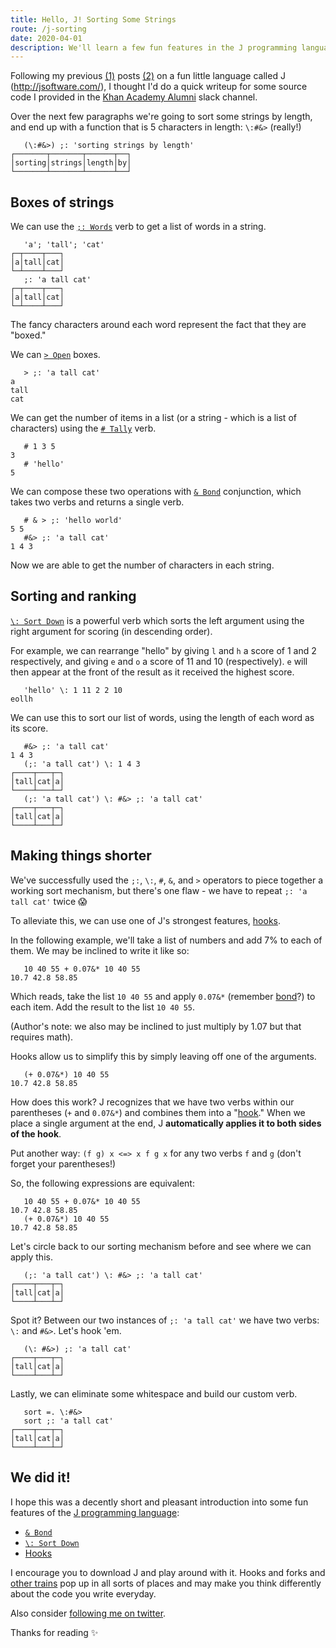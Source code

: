 ```yaml
---
title: Hello, J! Sorting Some Strings
route: /j-sorting
date: 2020-04-01
description: We'll learn a few fun features in the J programming language by sorting some strings.
---
```


<!-- Inconsolata monospace doesn't work too good with J's unicode boxes -->
<style>pre code {font-family:monospace}</style>

Following my previous [(1)](/j-fibonacci) posts [(2)](/j-pascal) on a fun little language called J (http://jsoftware.com/), I thought I'd do a quick writeup for some source code I provided in the [Khan Academy Alumni](https://www.khanacademy.org/about/alumni) slack channel.

Over the next few paragraphs we're going to sort some strings by length, and end up with a function that is 5 characters in length: `\:#&>` (really!)

```
   (\:#&>) ;: 'sorting strings by length'
┌───────┬───────┬──────┬──┐
│sorting│strings│length│by│
└───────┴───────┴──────┴──┘
```

## Boxes of strings

We can use the [`;: Words`](https://www.jsoftware.com/docs/help804/dictionary/d332.htm) verb to get a list of words in a string.

```
   'a'; 'tall'; 'cat'
┌─┬────┬───┐
│a│tall│cat│
└─┴────┴───┘
   ;: 'a tall cat'
┌─┬────┬───┐
│a│tall│cat│
└─┴────┴───┘
```

The fancy characters around each word represent the fact that they are "boxed."

We can [`> Open`](https://www.jsoftware.com/docs/help804/dictionary/d020.htm) boxes.

```
   > ;: 'a tall cat'
a
tall
cat
```

We can get the number of items in a list (or a string - which is a list of characters) using the [`# Tally`](https://www.jsoftware.com/docs/help804/dictionary/d400.htm) verb.

```
   # 1 3 5
3
   # 'hello'
5
```

We can compose these two operations with [`& Bond`](https://www.jsoftware.com/docs/help804/dictionary/d630n.htm) conjunction, which takes two verbs and returns a single verb.

```
   # & > ;: 'hello world'
5 5
   #&> ;: 'a tall cat'
1 4 3
```

Now we are able to get the number of characters in each string.

## Sorting and ranking

[`\: Sort Down`](https://www.jsoftware.com/docs/help804/dictionary/d432.htm) is a powerful verb which sorts the left argument using the right argument for scoring (in descending order).

For example, we can rearrange "hello" by giving `l` and `h` a score of 1 and 2 respectively, and giving `e` and `o` a score of 11 and 10 (respectively). `e` will then appear at the front of the result as it received the highest score.

```
   'hello' \: 1 11 2 2 10
eollh
```

We can use this to sort our list of words, using the length of each word as its score.

```
   #&> ;: 'a tall cat'
1 4 3
   (;: 'a tall cat') \: 1 4 3
┌────┬───┬─┐
│tall│cat│a│
└────┴───┴─┘
   (;: 'a tall cat') \: #&> ;: 'a tall cat'
┌────┬───┬─┐
│tall│cat│a│
└────┴───┴─┘
```

## Making things shorter

We've successfully used the `;:`, `\:`, `#`, `&`, and `>` operators to piece together a working sort mechanism, but there's one flaw - we have to repeat `;: 'a tall cat'` twice 😱

To alleviate this, we can use one of J's strongest features, [hooks](https://www.jsoftware.com/docs/help804/primer/hook.htm).

In the following example, we'll take a list of numbers and add 7% to each of them. We may be inclined to write it like so:

```
   10 40 55 + 0.07&* 10 40 55
10.7 42.8 58.85
```

Which reads, take the list `10 40 55` and apply `0.07&*` (remember [bond](https://www.jsoftware.com/docs/help804/dictionary/d630n.htm)?) to each item. Add the result to the list `10 40 55`.

(Author's note: we also may be inclined to just multiply by 1.07 but that requires math).

Hooks allow us to simplify this by simply leaving off one of the arguments.

```
   (+ 0.07&*) 10 40 55
10.7 42.8 58.85
```

How does this work? J recognizes that we have two verbs within our parentheses (`+` and `0.07&*`) and combines them into a "[hook](https://www.jsoftware.com/docs/help804/primer/hook.htm)." When we place a single argument at the end, J **automatically applies it to both sides of the hook**.

Put another way: `(f g) x <=> x f g x` for any two verbs `f` and `g` (don't forget your parentheses!)

So, the following expressions are equivalent:

```
   10 40 55 + 0.07&* 10 40 55
10.7 42.8 58.85
   (+ 0.07&*) 10 40 55
10.7 42.8 58.85
```

Let's circle back to our sorting mechanism before and see where we can apply this.

```
   (;: 'a tall cat') \: #&> ;: 'a tall cat'
┌────┬───┬─┐
│tall│cat│a│
└────┴───┴─┘
```

Spot it? Between our two instances of `;: 'a tall cat'` we have two verbs: `\:` and `#&>`. Let's hook 'em.

```
   (\: #&>) ;: 'a tall cat'
┌────┬───┬─┐
│tall│cat│a│
└────┴───┴─┘
```

Lastly, we can eliminate some whitespace and build our custom verb.

```
   sort =. \:#&>
   sort ;: 'a tall cat'
┌────┬───┬─┐
│tall│cat│a│
└────┴───┴─┘
```

## We did it!

I hope this was a decently short and pleasant introduction into some fun features of the [J programming language](https://www.jsoftware.com/#/README):

- [`& Bond`](https://www.jsoftware.com/docs/help804/dictionary/d630n.htm)
- [`\: Sort Down`](https://www.jsoftware.com/docs/help804/dictionary/d432.htm)
- [Hooks](https://www.jsoftware.com/docs/help804/primer/hook.htm)

I encourage you to download J and play around with it. Hooks and forks and [other trains](https://www.jsoftware.com/docs/help804/dictionary/dictf.htm) pop up in all sorts of places and may make you think differently about the code you write everyday.

Also consider [following me on twitter](https://twitter.com/jdan).

Thanks for reading ✨
